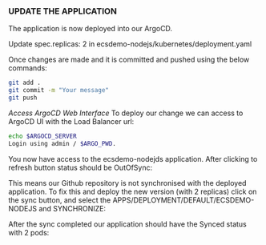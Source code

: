 ### UPDATE THE APPLICATION

The application is now deployed into our ArgoCD. 

Update spec.replicas: 2 in ecsdemo-nodejs/kubernetes/deployment.yaml

Once changes are made and it is committed and pushed using the below commands:

```bash
git add .
git commit -m "Your message"
git push 
```

*Access ArgoCD Web Interface*
To deploy our change we can access to ArgoCD UI with the Load Balancer url:

```bash
echo $ARGOCD_SERVER
Login using admin / $ARGO_PWD. 
```

You now have access to the ecsdemo-nodejds application. After clicking to refresh button status should be OutOfSync:

This means our Github repository is not synchronised with the deployed application. To fix this and deploy the new version (with 2 replicas) click on the sync button, and select the APPS/DEPLOYMENT/DEFAULT/ECSDEMO-NODEJS and SYNCHRONIZE:

After the sync completed our application should have the Synced status with 2 pods:
